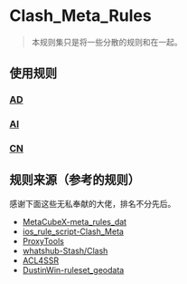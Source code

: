 # Clash_Meta_Rules
> 本规则集只是将一些分散的规则和在一起。

## 使用规则
### [AD](https://github.com/LaolunsiG/XiaoE_PCR/tree/main/rules/Clash_Meta/AD)

### [AI](https://github.com/LaolunsiG/XiaoE_PCR/tree/main/rules/Clash_Meta/AI)

### [CN](https://github.com/LaolunsiG/XiaoE_PCR/tree/main/rules/Clash_Meta/CN)



## 规则来源（参考的规则）
感谢下面这些无私奉献的大佬，排名不分先后。
- [MetaCubeX-meta_rules_dat](https://github.com/MetaCubeX/meta-rules-dat)
- [ios_rule_script-Clash_Meta](https://github.com/blackmatrix7/ios_rule_script/tree/master/rule/Clash)
- [ProxyTools](https://github.com/mphin/ProxyTools)
- [whatshub-Stash/Clash](https://whatshub.top/strule)
- [ACL4SSR](https://github.com/ACL4SSR/ACL4SSR)
- [DustinWin-ruleset_geodata](https://github.com/DustinWin/ruleset_geodata?tab=readme-ov-file)

